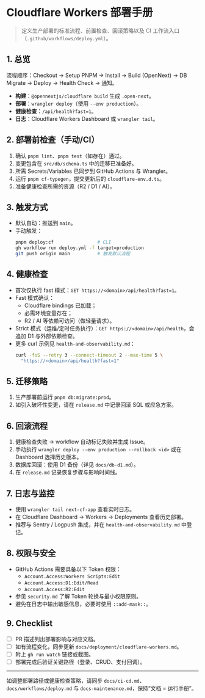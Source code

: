 # Cloudflare Workers 部署手册

> 定义生产部署的标准流程、前置检查、回滚策略以及 CI 工作流入口（`.github/workflows/deploy.yml`）。

## 1. 总览
流程顺序：Checkout → Setup PNPM → Install → Build (OpenNext) → DB Migrate → Deploy → Health Check → 通知。

- **构建**：`@opennextjs/cloudflare build` 生成 `.open-next`。
- **部署**：`wrangler deploy`（使用 `--env production`）。
- **健康检查**：`/api/health?fast=1`。
- **日志**：Cloudflare Workers Dashboard 或 `wrangler tail`。

## 2. 部署前检查（手动/CI）
1. 确认 `pnpm lint`、`pnpm test`（如存在）通过。
2. 变更包含在 `src/db/schema.ts` 中的迁移已准备好。
3. 所需 Secrets/Variables 已同步到 GitHub Actions 与 Wrangler。
4. 运行 `pnpm cf-typegen`，提交更新后的 `cloudflare-env.d.ts`。
5. 准备健康检查所需的资源（R2 / D1 / AI）。

## 3. 触发方式
- 默认自动：推送到 `main`。
- 手动触发：
  ```bash
  pnpm deploy:cf                # CLI
  gh workflow run deploy.yml -f target=production
  git push origin main          # 触发默认流程
  ```

## 4. 健康检查
- 首次仅执行 fast 模式：`GET https://<domain>/api/health?fast=1`。
- Fast 模式确认：
  - Cloudflare bindings 已加载；
  - 必需环境变量存在；
  - R2 / AI 等依赖可访问（做轻量请求）。
- Strict 模式（运维/定时任务执行）：`GET https://<domain>/api/health`，会追加 D1 与外部依赖检查。
- 更多 curl 示例见 `health-and-observability.md`：
  ```bash
  curl -fsS --retry 3 --connect-timeout 2 --max-time 5 \
    "https://<domain>/api/health?fast=1"
  ```

## 5. 迁移策略
1. 生产部署前运行 `pnpm db:migrate:prod`。
2. 如引入破坏性变更，请在 `release.md` 中记录回滚 SQL 或应急方案。

## 6. 回滚流程
1. 健康检查失败 → workflow 自动标记失败并生成 Issue。
2. 手动执行 `wrangler deploy --env production --rollback <id>` 或在 Dashboard 选择历史版本。
3. 数据库回滚：使用 D1 备份（详见 `docs/db-d1.md`）。
4. 在 `release.md` 记录恢复步骤与影响时间线。

## 7. 日志与监控
- 使用 `wrangler tail next-cf-app` 查看实时日志。
- 在 Cloudflare Dashboard → Workers → Deployments 查看历史部署。
- 推荐与 Sentry / Logpush 集成，并在 `health-and-observability.md` 中登记。

## 8. 权限与安全
- GitHub Actions 需要具备以下 Token 权限：
  - `Account.Access:Workers Scripts:Edit`
  - `Account.Access:D1:Edit/Read`
  - `Account.Access:R2:Edit`
- 参见 `security.md` 了解 Token 轮换与最小权限原则。
- 避免在日志中输出敏感信息，必要时使用 `::add-mask::`。

## 9. Checklist
- [ ] PR 描述列出部署影响与对应文档。
- [ ] 如有流程变化，同步更新 `docs/deployment/cloudflare-workers.md`。
- [ ] 附上 `gh run watch` 链接或截图。
- [ ] 部署完成后验证关键路径（登录、CRUD、支付回调）。

---

如调整部署路径或健康检查策略，请同步 `docs/ci-cd.md`、`docs/workflows/deploy.md` 与 `docs-maintenance.md`，保持“文档 = 运行手册”。
